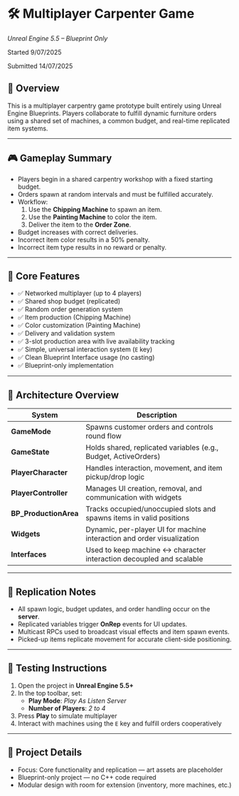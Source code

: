 # 🛠️ Multiplayer Carpenter Game
*Unreal Engine 5.5 – Blueprint Only*

Started 9/07/2025 

Submitted 14/07/2025

## 📄 Overview
This is a multiplayer carpentry game prototype built entirely using Unreal Engine Blueprints. Players collaborate to fulfill dynamic furniture orders using a shared set of machines, a common budget, and real-time replicated item systems.

---

## 🎮 Gameplay Summary
- Players begin in a shared carpentry workshop with a fixed starting budget.
- Orders spawn at random intervals and must be fulfilled accurately.
- Workflow:
  1. Use the **Chipping Machine** to spawn an item.
  2. Use the **Painting Machine** to color the item.
  3. Deliver the item to the **Order Zone**.
- Budget increases with correct deliveries.
- Incorrect item color results in a 50% penalty.
- Incorrect item type results in no reward or penalty.

---

## 🧩 Core Features
- ✅ Networked multiplayer (up to 4 players)
- ✅ Shared shop budget (replicated)
- ✅ Random order generation system
- ✅ Item production (Chipping Machine)
- ✅ Color customization (Painting Machine)
- ✅ Delivery and validation system
- ✅ 3-slot production area with live availability tracking
- ✅ Simple, universal interaction system (`E` key)
- ✅ Clean Blueprint Interface usage (no casting)
- ✅ Blueprint-only implementation

---

## 🧠 Architecture Overview
| System         | Description                                                                 |
|----------------|-----------------------------------------------------------------------------|
| **GameMode**   | Spawns customer orders and controls round flow                              |
| **GameState**  | Holds shared, replicated variables (e.g., Budget, ActiveOrders)             |
| **PlayerCharacter** | Handles interaction, movement, and item pickup/drop logic             |
| **PlayerController** | Manages UI creation, removal, and communication with widgets         |
| **BP_ProductionArea** | Tracks occupied/unoccupied slots and spawns items in valid positions |
| **Widgets**    | Dynamic, per-player UI for machine interaction and order visualization      |
| **Interfaces** | Used to keep machine ↔ character interaction decoupled and scalable         |

---

## 🔗 Replication Notes
- All spawn logic, budget updates, and order handling occur on the **server**.
- Replicated variables trigger **OnRep** events for UI updates.
- Multicast RPCs used to broadcast visual effects and item spawn events.
- Picked-up items replicate movement for accurate client-side positioning.

---

## 🧪 Testing Instructions
1. Open the project in **Unreal Engine 5.5+**
2. In the top toolbar, set:
   - **Play Mode**: *Play As Listen Server*
   - **Number of Players**: *2 to 4*
3. Press **Play** to simulate multiplayer
4. Interact with machines using the `E` key and fulfill orders cooperatively

---

## 📁 Project Details
- Focus: Core functionality and replication — art assets are placeholder
- Blueprint-only project — no C++ code required
- Modular design with room for extension (inventory, more machines, etc.)




